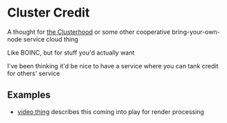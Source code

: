 # Cluster Credit

A thought for [the Clusterhood](jsjbb-4jsxp-r5by5-cvczv-7nw8h) or some other cooperative bring-your-own-node service cloud thing

Like BOINC, but for stuff you'd actually want

I've been thinking it'd be nice to have a service where you can tank credit for others' service

## Examples

- [video thing](t86d2-9jaa0-ch8ff-fpwms-k0g2r) describes this coming into play for render processing
